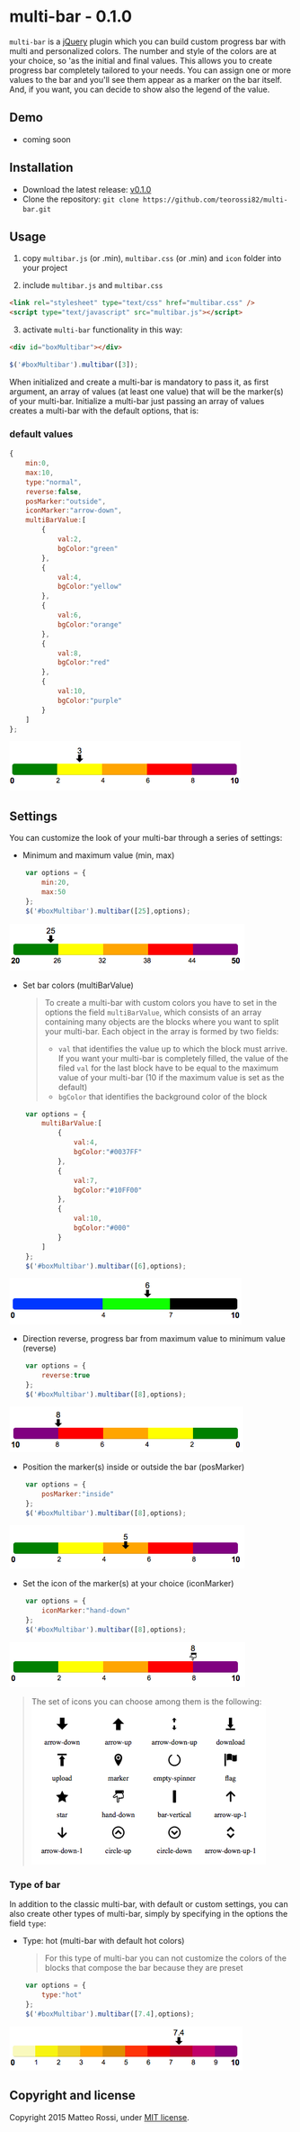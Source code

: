 # multi-bar - 0.1.0

`multi-bar` is a [jQuery](http://jquery.com) plugin which you can build custom progress bar with multi and personalized colors. The number and style of the colors are at your choice, so 'as the initial and final values. This allows you to create progress bar completely tailored to your needs. You can assign one or more values to the bar and you'll see them appear as a marker on the bar itself. And, if you want, you can decide to show also the legend of the value.


## Demo

* coming soon


## Installation

* Download the latest release: [v0.1.0](https://github.com/teorossi82/multi-bar/archive/master.zip)
* Clone the repository: `git clone https://github.com/teorossi82/multi-bar.git`


## Usage

1. copy `multibar.js` (or .min), `multibar.css` (or .min) and `icon` folder into your project

2. include `multibar.js` and `multibar.css`

```html
<link rel="stylesheet" type="text/css" href="multibar.css" />
<script type="text/javascript" src="multibar.js"></script>
```

3. activate `multi-bar` functionality in this way:

```html
<div id="boxMultibar"></div>
```
```javascript
$('#boxMultibar').multibar([3]);
```
When initialized and create a multi-bar is mandatory to pass it, as first argument, an array of values (at least one value) that will be the marker(s) of your multi-bar.
Initialize a multi-bar just passing an array of values creates a multi-bar with the default options, that is:

### default values
```javascript
{
    min:0,
    max:10,
    type:"normal",
    reverse:false,
    posMarker:"outside",
    iconMarker:"arrow-down",
    multiBarValue:[
        {
            val:2,
            bgColor:"green"
        },
        {
            val:4,
            bgColor:"yellow"
        },
        {
            val:6,
            bgColor:"orange"
        },
        {
            val:8,
            bgColor:"red"
        },
        {
            val:10,
            bgColor:"purple"
        }
    ]
};
```
![Alt text](/demo/single_marker.png "Bar with single marker and default options")


## Settings
You can customize the look of your multi-bar through a series of settings:

- Minimum and maximum value (min, max)
```javascript
    var options = {
        min:20,
        max:50
    };
    $('#boxMultibar').multibar([25],options);
```
![Alt text](/demo/options_minMax.png "Bar with single marker and options: min and max")

- Set bar colors (multiBarValue)

    > To create a multi-bar with custom colors you have to set in the options the field `multiBarValue`, which consists of an array containing many objects are the blocks where you want to split your multi-bar. Each object in the array is formed by two fields:
    > * `val` that identifies the value up to which the block must arrive. If you want your multi-bar is completely filled, the value of the filed `val` for the last block have to be equal to the maximum value of your multi-bar (10 if the maximum value is set as the default)
    > * `bgColor` that identifies the background color of the block
        
```javascript
    var options = {
        multiBarValue:[
            {
                val:4,
                bgColor:"#0037FF"
            },
            {
                val:7,
                bgColor:"#10FF00"
            },
            {
                val:10,
                bgColor:"#000"
            }
        ]
    };
    $('#boxMultibar').multibar([6],options);
```
![Alt text](/demo/options_customBarColors.png "Bar with single marker and options: multiBarValue")

- Direction reverse, progress bar from maximum value to minimum value (reverse)
```javascript
    var options = {
        reverse:true
    };
    $('#boxMultibar').multibar([8],options);
```
![Alt text](/demo/options_reverse.png "Bar with single marker and options: reverse")

- Position the marker(s) inside or outside the bar (posMarker)
```javascript
    var options = {
        posMarker:"inside"
    };
    $('#boxMultibar').multibar([8],options);
```
![Alt text](/demo/options_posMarker.png "Bar with single marker and options: posMarker")

- Set the icon of the marker(s) at your choice (iconMarker)
```javascript
    var options = {
        iconMarker:"hand-down"
    };
    $('#boxMultibar').multibar([8],options);
```
![Alt text](/demo/options_iconMarker.png "Bar with single marker and options: iconMarker")

> The set of icons you can choose among them is the following:
![Alt text](/demo/multi_bar_icon.png "Multi-bar marker's icons")

### Type of bar
In addition to the classic multi-bar, with default or custom settings, you can also create other types of multi-bar, simply by specifying in the options the field `type`:

- Type: hot (multi-bar with default hot colors)

    > For this type of multi-bar you can not customize the colors of the blocks that compose the bar because they are preset
    
```javascript
    var options = {
        type:"hot"
    };
    $('#boxMultibar').multibar([7.4],options);
```
![Alt text](/demo/options_type_hot.png "Bar with single marker and type hot")


## Copyright and license

Copyright 2015 Matteo Rossi, under [MIT license](https://github.com/teorossi82/multi-bar/blob/master/LICENSE.md).